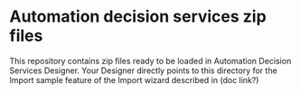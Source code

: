 # Automation decision services zip files

This repository contains zip files ready to be loaded in Automation Decision Services Designer.
Your Designer directly points to this directory for the Import sample feature of the Import wizard described in (doc link?)
